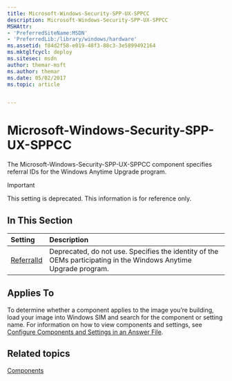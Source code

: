 ```yaml
---
title: Microsoft-Windows-Security-SPP-UX-SPPCC
description: Microsoft-Windows-Security-SPP-UX-SPPCC
MSHAttr:
- 'PreferredSiteName:MSDN'
- 'PreferredLib:/library/windows/hardware'
ms.assetid: f84d2f58-e019-48f3-88c3-3e5899492164
ms.mktglfcycl: deploy
ms.sitesec: msdn
author: themar-msft
ms.author: themar
ms.date: 05/02/2017
ms.topic: article


---
```

# Microsoft-Windows-Security-SPP-UX-SPPCC

The Microsoft-Windows-Security-SPP-UX-SPPCC component specifies referral IDs for the Windows Anytime Upgrade program.

> [!Important]
> This setting is deprecated. This information is for reference only.

## In This Section

| Setting                 | Description                                                                           |
|:------------------------|:--------------------------------------------------------------------------------------|
| [ReferralId](microsoft-windows-security-spp-ux-sppcc-referralid.md) | Deprecated, do not use. Specifies the identity of the OEMs participating in the Windows Anytime Upgrade program. |

## Applies To

To determine whether a component applies to the image you’re building, load your image into Windows SIM and search for the component or setting name. For information on how to view components and settings, see [Configure Components and Settings in an Answer File](https://docs.microsoft.com/en-us/windows-hardware/customize/desktop/wsim/configure-components-and-settings-in-an-answer-file).

## Related topics

[Components](components-b-unattend.md)
